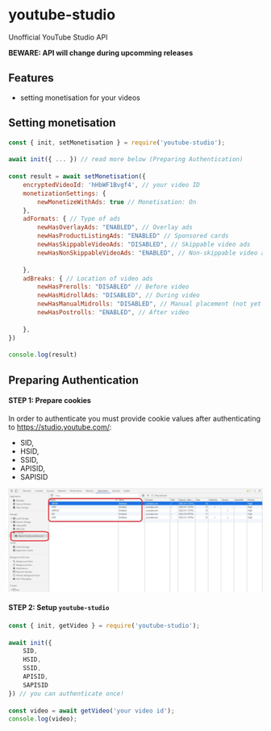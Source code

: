 # youtube-studio
Unofficial YouTube Studio API

**BEWARE: API will change during upcomming releases**

## Features
- setting monetisation for your videos



## Setting monetisation

```js
const { init, setMonetisation } = require('youtube-studio');

await init({ ... }) // read more below (Preparing Authentication)

const result = await setMonetisation({
    encryptedVideoId: 'hHbWF1Bvgf4', // your video ID
    monetizationSettings: {
        newMonetizeWithAds: true // Monetisation: On
    },
    adFormats: { // Type of ads
        newHasOverlayAds: "ENABLED", // Overlay ads
        newHasProductListingAds: "ENABLED" // Sponsored cards
        newHasSkippableVideoAds: "DISABLED", // Skippable video ads
        newHasNonSkippableVideoAds: "ENABLED", // Non-skippable video ads
        
    },
    adBreaks: { // Location of video ads
        newHasPrerolls: "DISABLED" // Before video
        newHasMidrollAds: "DISABLED", // During video
        newHasManualMidrolls: "DISABLED", // Manual placement (not yet provided)
        newHasPostrolls: "ENABLED", // After video
        
    },
})

console.log(result)
```


## Preparing Authentication

#### STEP 1: Prepare cookies

In order to authenticate you must provide cookie values after authenticating to https://studio.youtube.com/:
- SID, 
- HSID,
- SSID,
- APISID,
- SAPISID

![](docs/images/cookies.jpg)

#### STEP 2: Setup `youtube-studio`

```js
const { init, getVideo } = require('youtube-studio');

await init({
    SID,
    HSID,
    SSID,
    APISID,
    SAPISID
}) // you can authenticate once!
        
const video = await getVideo('your video id');
console.log(video);
```

